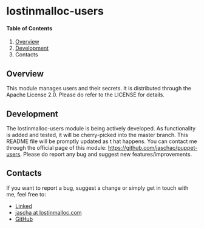 # lostinmalloc-users
#### Table of Contents
1. [Overview](#overview)
2. [Development](#development)
3. Contacts

## Overview
This module manages users and their secrets. It is distributed through the Apache License 2.0. Please do refer to the LICENSE for details.

## Development
The lostinmalloc-users module is being actively developed. As functionality is added and tested, it will be cherry-picked into the master branch. This README file will be promptly updated as t hat happens. You can contact me through the official page of this module: https://github.com/jaschac/puppet-users. Please do report any bug and suggest new features/improvements.

## Contacts
If you want to report a bug, suggest a change or simply get in touch with me, feel free to:

 - [Linked](https://es.linkedin.com/in/jaschacasadio)
 - [jascha at lostinmalloc.com](jascha@lostinmalloc.com)
 - [GitHub](https://github.com/jaschac)
